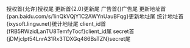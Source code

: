 授权首{允许}授权尾 更新首{2.0}更新尾 广告首{}广告尾
更新地址首{pan.baidu.com/s/1inQkVQjY1C2AWYnUauBFqg}更新地址尾 统计地址首{ixysoft.lingw.net}统计地址尾
client_id首{fRB5RWzidLanTU8TemfyTocf}client_id尾 secret首{jDMjclpt54LnrA31Rx3TDXGq486BsTZN}secret尾


